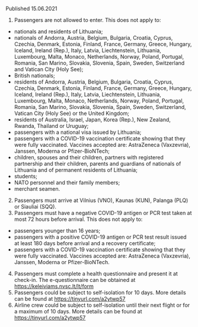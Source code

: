 Published 15.06.2021
1. Passengers are not allowed to enter.
This does not apply to:
- nationals and residents of Lithuania;
- nationals of Andorra, Austria, Belgium, Bulgaria, Croatia, Cyprus, Czechia, Denmark, Estonia, Finland, France, Germany, Greece, Hungary, Iceland, Ireland (Rep.), Italy, Latvia, Liechtenstein, Lithuania, Luxembourg, Malta, Monaco, Netherlands, Norway, Poland, Portugal, Romania, San Marino, Slovakia, Slovenia, Spain, Sweden, Switzerland and Vatican City (Holy See);
- British nationals;
- residents of Andorra, Austria, Belgium, Bulgaria, Croatia, Cyprus, Czechia, Denmark, Estonia, Finland, France, Germany, Greece, Hungary, Iceland, Ireland (Rep.), Italy, Latvia, Liechtenstein, Lithuania, Luxembourg, Malta, Monaco, Netherlands, Norway, Poland, Portugal, Romania, San Marino, Slovakia, Slovenia, Spain, Sweden, Switzerland, Vatican City (Holy See) or the United Kingdom;
- residents of Australia, Israel, Japan, Korea (Rep.), New Zealand, Rwanda, Thailand or Uruguay;
- passengers with a national visa issued by Lithuania;
- passengers with a COVID-19 vaccination certificate showing that they were fully vaccinated. Vaccines accepted are: AstraZeneca (Vaxzevria), Janssen, Moderna or Pfizer-BioNTech;
- children, spouses and their children, partners with registered partnership and their children, parents and guardians of nationals of Lithuania and of permanent residents of Lithuania;
- students;
- NATO personnel and their family members;
- merchant seamen.
2. Passengers must arrive at Vilnius (VNO), Kaunas (KUN), Palanga (PLQ) or Siauliai (SQQ).
3. Passengers must have a negative COVID-19 antigen or PCR test taken at most 72 hours before arrival.
This does not apply to:
- passengers younger than 16 years;
- passengers with a positive COVID-19 antigen or PCR test result issued at least 180 days before arrival and a recovery certificate;
- passengers with a COVID-19 vaccination certificate showing that they were fully vaccinated. Vaccines accepted are: AstraZeneca (Vaxzevria), Janssen, Moderna or Pfizer-BioNTech.
4. Passengers must complete a health questionnaire and present it at check-in. The e-questionnaire can be obtained at <a href="https://keleiviams.nvsc.lt/lt/form">https://keleiviams.nvsc.lt/lt/form</a> 
5. Passengers could be subject to self-isolation for 10 days. More details can be found at <a href="https://tinyurl.com/a2ytwp57">https://tinyurl.com/a2ytwp57</a> 
6. Airline crew could be subject to self-isolation until their next flight or for a maximum of 10 days. More details can be found at <a href="https://tinyurl.com/a2ytwp57">https://tinyurl.com/a2ytwp57</a>

